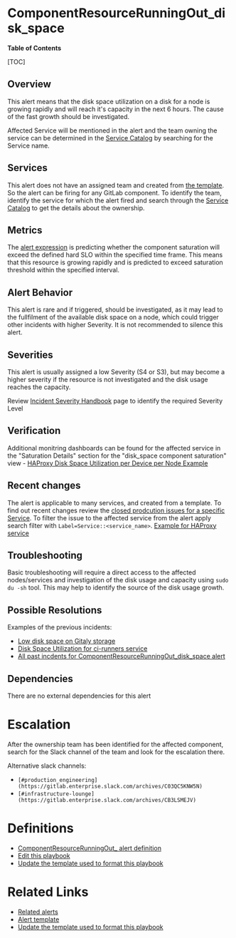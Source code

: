 # ComponentResourceRunningOut_disk_space

**Table of Contents**

[TOC]

## Overview

This alert means that the disk space utilization on a disk for a node is growing rapidly and will reach it's capacity in the next 6 hours. The cause of the fast growth should be investigated.

Affected Service will be mentioned in the alert and the team owning the service can be determined in the [Service Catalog](https://gitlab.com/gitlab-com/runbooks/-/blob/master/services/service-catalog.yml?ref_type=heads) by searching for the Service name.

## Services

This alert does not have an assigned team and created from [the template](https://gitlab.com/gitlab-com/runbooks/-/blob/master/libsonnet/servicemetrics/resource_saturation_point.libsonnet?ref_type=heads#L208). So the alert can be firing for any GitLab component. To identify the team, identify the service for which the alert fired and search through the [Service Catalog](https://gitlab.com/gitlab-com/runbooks/-/blob/master/services/service-catalog.yml?ref_type=heads) to get the details about the ownership.

## Metrics

The [alert expression](https://gitlab.com/gitlab-com/runbooks/-/blob/master/libsonnet/servicemetrics/resource_saturation_point.libsonnet?ref_type=heads#L209) is predicting whether the component saturation will exceed the defined hard SLO within the specified time frame. This means that this resource is growing rapidly and is predicted to exceed saturation threshold within the specified interval.

## Alert Behavior

This alert is rare and if triggered, should be investigated, as it may lead to the fullfilment of the available disk space on a node, which could trigger other incidents with higher Severity. It is not recommended to silence this alert.

## Severities

This alert is usually assigned a low Severity (S4 or S3), but may become a higher severity if the resource is not investigated and the disk usage reaches the capacity.

Review [Incident Severity Handbook](https://handbook.gitlab.com/handbook/engineering/infrastructure/incident-management/#incident-severity) page to identify the required Severity Level

## Verification

Additional monitring dashboards can be found for the affected service in the "Saturation Details" section for the "disk_space component saturation" view - [HAProxy Disk Space Utilization per Device per Node Example](https://dashboards.gitlab.net/d/frontend-main/frontend3a-overview?orgId=1&viewPanel=2661375984)

## Recent changes

The alert is applicable to many services, and created from a template. To find out recent changes review the [closed prodcution issues for a specific Service](https://gitlab.com/gitlab-com/gl-infra/production/-/issues/?sort=created_date&state=all&first_page_size=100). To filter the issue to the affected service from the alert apply search filter with `Label=Service::<service_name>`. [Example for HAProxy service](https://gitlab.com/gitlab-com/gl-infra/production/-/issues/?sort=created_date&state=all&label_name%5B%5D=Service%3A%3AHAProxy&label_name%5B%5D=change&first_page_size=100)

## Troubleshooting

Basic troubleshooting will require a direct access to the affected nodes/services and investigation of the disk usage and capacity using `sudo du -sh` tool. This may help to identify the source of the disk usage growth.

## Possible Resolutions

Examples of the previous incidents:

- [Low disk space on Gitaly storage](https://gitlab.com/gitlab-com/gl-infra/production/-/issues/17000)
- [Disk Space Utilization for ci-runners service](https://gitlab.com/gitlab-com/gl-infra/production/-/issues/17848)
- [All past incdents for ComponentResourceRunningOut_disk_space alert](https://gitlab.com/gitlab-com/gl-infra/production/-/issues/?sort=created_date&state=closed&label_name%5B%5D=a%3AComponentResourceRunningOut_disk_space&first_page_size=100)

## Dependencies

There are no external dependencies for this alert

# Escalation

After the ownership team has been identified for the affected component, search for the Slack channel of the team and look for the escalation there.

Alternative slack channels:

- `[#production_engineering](https://gitlab.enterprise.slack.com/archives/C03QC5KNW5N)`
- `[#infrastructure-lounge](https://gitlab.enterprise.slack.com/archives/CB3LSMEJV)`

# Definitions

- [ComponentResourceRunningOut_ alert definition](https://gitlab.com/gitlab-com/runbooks/-/blob/master/libsonnet/servicemetrics/resource_saturation_point.libsonnet?ref_type=heads#L208)
- [Edit this playbook](https://gitlab.com/gitlab-com/runbooks/-/blob/master/docs/config_management/alerts/ComponentResourceRunningOut_disk_space.md)
- [Update the template used to format this playbook](https://gitlab.com/gitlab-com/runbooks/-/edit/master/docs/template-alert-playbook.md?ref_type=heads)

# Related Links

- [Related alerts](https://gitlab.com/gitlab-com/runbooks/-/blob/master/docs/config_management/alerts/ComponentResourceRunningOut_disk_space.md)
- [Alert template](https://gitlab.com/gitlab-com/runbooks/-/blob/master/libsonnet/servicemetrics/resource_saturation_point.libsonnet?ref_type=heads#L208)
- [Update the template used to format this playbook](https://gitlab.com/gitlab-com/runbooks/-/edit/master/docs/template-alert-playbook.md?ref_type=heads)

